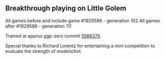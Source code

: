 Breakthrough playing on Little Golem
------------------------------------

All games before and include game #1929586 - generation 102
All games after #1929586 - generation 111

Trained at approx ggp-zero commit [5566375](https://github.com/ggplib/ggp-zero/commit/55663753ed479d449af80b1a7b93525bca5c9430).

Special thanks to Richard Lorentz for entertaining a mini competition to evaluate the strength of
models/bot.


